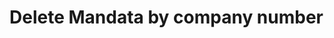 # Delete Mandata by company number

<api-endpoint openapi-path="./../openapi.yaml" endpoint="/api/v1/mandate/delete/{companyNumber}" method="DELETE"/>

